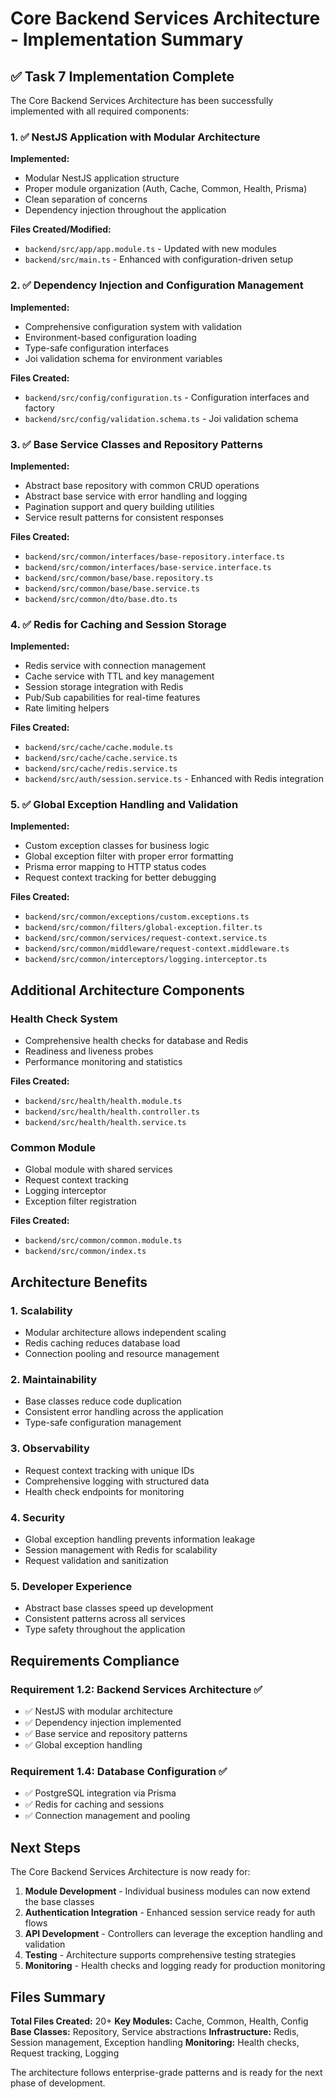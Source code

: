 # Core Backend Services Architecture - Implementation Summary

## ✅ Task 7 Implementation Complete

The Core Backend Services Architecture has been successfully implemented with all required components:

### 1. ✅ NestJS Application with Modular Architecture

**Implemented:**
- Modular NestJS application structure
- Proper module organization (Auth, Cache, Common, Health, Prisma)
- Clean separation of concerns
- Dependency injection throughout the application

**Files Created/Modified:**
- `backend/src/app/app.module.ts` - Updated with new modules
- `backend/src/main.ts` - Enhanced with configuration-driven setup

### 2. ✅ Dependency Injection and Configuration Management

**Implemented:**
- Comprehensive configuration system with validation
- Environment-based configuration loading
- Type-safe configuration interfaces
- Joi validation schema for environment variables

**Files Created:**
- `backend/src/config/configuration.ts` - Configuration interfaces and factory
- `backend/src/config/validation.schema.ts` - Joi validation schema

### 3. ✅ Base Service Classes and Repository Patterns

**Implemented:**
- Abstract base repository with common CRUD operations
- Abstract base service with error handling and logging
- Pagination support and query building utilities
- Service result patterns for consistent responses

**Files Created:**
- `backend/src/common/interfaces/base-repository.interface.ts`
- `backend/src/common/interfaces/base-service.interface.ts`
- `backend/src/common/base/base.repository.ts`
- `backend/src/common/base/base.service.ts`
- `backend/src/common/dto/base.dto.ts`

### 4. ✅ Redis for Caching and Session Storage

**Implemented:**
- Redis service with connection management
- Cache service with TTL and key management
- Session storage integration with Redis
- Pub/Sub capabilities for real-time features
- Rate limiting helpers

**Files Created:**
- `backend/src/cache/cache.module.ts`
- `backend/src/cache/cache.service.ts`
- `backend/src/cache/redis.service.ts`
- `backend/src/auth/session.service.ts` - Enhanced with Redis integration

### 5. ✅ Global Exception Handling and Validation

**Implemented:**
- Custom exception classes for business logic
- Global exception filter with proper error formatting
- Prisma error mapping to HTTP status codes
- Request context tracking for better debugging

**Files Created:**
- `backend/src/common/exceptions/custom.exceptions.ts`
- `backend/src/common/filters/global-exception.filter.ts`
- `backend/src/common/services/request-context.service.ts`
- `backend/src/common/middleware/request-context.middleware.ts`
- `backend/src/common/interceptors/logging.interceptor.ts`

## Additional Architecture Components

### Health Check System
- Comprehensive health checks for database and Redis
- Readiness and liveness probes
- Performance monitoring and statistics

**Files Created:**
- `backend/src/health/health.module.ts`
- `backend/src/health/health.controller.ts`
- `backend/src/health/health.service.ts`

### Common Module
- Global module with shared services
- Request context tracking
- Logging interceptor
- Exception filter registration

**Files Created:**
- `backend/src/common/common.module.ts`
- `backend/src/common/index.ts`

## Architecture Benefits

### 1. **Scalability**
- Modular architecture allows independent scaling
- Redis caching reduces database load
- Connection pooling and resource management

### 2. **Maintainability**
- Base classes reduce code duplication
- Consistent error handling across the application
- Type-safe configuration management

### 3. **Observability**
- Request context tracking with unique IDs
- Comprehensive logging with structured data
- Health check endpoints for monitoring

### 4. **Security**
- Global exception handling prevents information leakage
- Session management with Redis for scalability
- Request validation and sanitization

### 5. **Developer Experience**
- Abstract base classes speed up development
- Consistent patterns across all services
- Type safety throughout the application

## Requirements Compliance

### Requirement 1.2: Backend Services Architecture ✅
- ✅ NestJS with modular architecture
- ✅ Dependency injection implemented
- ✅ Base service and repository patterns
- ✅ Global exception handling

### Requirement 1.4: Database Configuration ✅
- ✅ PostgreSQL integration via Prisma
- ✅ Redis for caching and sessions
- ✅ Connection management and pooling

## Next Steps

The Core Backend Services Architecture is now ready for:

1. **Module Development** - Individual business modules can now extend the base classes
2. **Authentication Integration** - Enhanced session service ready for auth flows
3. **API Development** - Controllers can leverage the exception handling and validation
4. **Testing** - Architecture supports comprehensive testing strategies
5. **Monitoring** - Health checks and logging ready for production monitoring

## Files Summary

**Total Files Created:** 20+
**Key Modules:** Cache, Common, Health, Config
**Base Classes:** Repository, Service abstractions
**Infrastructure:** Redis, Session management, Exception handling
**Monitoring:** Health checks, Request tracking, Logging

The architecture follows enterprise-grade patterns and is ready for the next phase of development.
